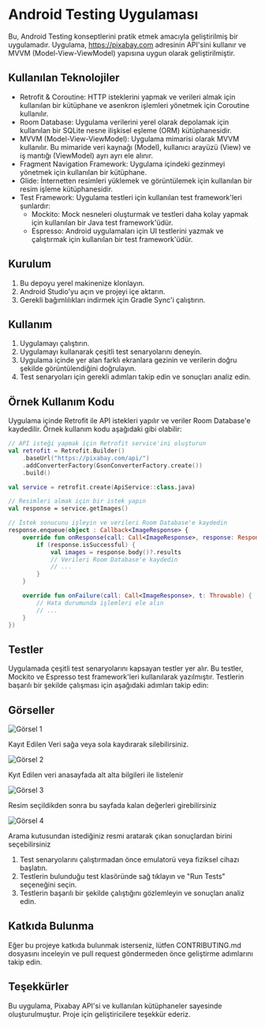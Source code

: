 # Android Testing Uygulaması

Bu, Android Testing konseptlerini pratik etmek amacıyla geliştirilmiş bir uygulamadır. Uygulama, https://pixabay.com adresinin API'sini kullanır ve MVVM (Model-View-ViewModel) yapısına uygun olarak geliştirilmiştir.

## Kullanılan Teknolojiler

- Retrofit & Coroutine: HTTP isteklerini yapmak ve verileri almak için kullanılan bir kütüphane ve asenkron işlemleri yönetmek için Coroutine kullanılır.
- Room Database: Uygulama verilerini yerel olarak depolamak için kullanılan bir SQLite nesne ilişkisel eşleme (ORM) kütüphanesidir.
- MVVM (Model-View-ViewModel): Uygulama mimarisi olarak MVVM kullanılır. Bu mimaride veri kaynağı (Model), kullanıcı arayüzü (View) ve iş mantığı (ViewModel) ayrı ayrı ele alınır.
- Fragment Navigation Framework: Uygulama içindeki gezinmeyi yönetmek için kullanılan bir kütüphane.
- Glide: İnternetten resimleri yüklemek ve görüntülemek için kullanılan bir resim işleme kütüphanesidir.
- Test Framework: Uygulama testleri için kullanılan test framework'leri şunlardır:
  - Mockito: Mock nesneleri oluşturmak ve testleri daha kolay yapmak için kullanılan bir Java test framework'üdür.
  - Espresso: Android uygulamaları için UI testlerini yazmak ve çalıştırmak için kullanılan bir test framework'üdür.

## Kurulum

1. Bu depoyu yerel makinenize klonlayın.
2. Android Studio'yu açın ve projeyi içe aktarın.
3. Gerekli bağımlılıkları indirmek için Gradle Sync'i çalıştırın.

## Kullanım

1. Uygulamayı çalıştırın.
2. Uygulamayı kullanarak çeşitli test senaryolarını deneyin.
3. Uygulama içinde yer alan farklı ekranlara gezinin ve verilerin doğru şekilde görüntülendiğini doğrulayın.
4. Test senaryoları için gerekli adımları takip edin ve sonuçları analiz edin.

## Örnek Kullanım Kodu

Uygulama içinde Retrofit ile API istekleri yapılır ve veriler Room Database'e kaydedilir. Örnek kullanım kodu aşağıdaki gibi olabilir:

```kotlin
// API isteği yapmak için Retrofit service'ini oluşturun
val retrofit = Retrofit.Builder()
    .baseUrl("https://pixabay.com/api/")
    .addConverterFactory(GsonConverterFactory.create())
    .build()

val service = retrofit.create(ApiService::class.java)

// Resimleri almak için bir istek yapın
val response = service.getImages()

// İstek sonucunu işleyin ve verileri Room Database'e kaydedin
response.enqueue(object : Callback<ImageResponse> {
    override fun onResponse(call: Call<ImageResponse>, response: Response<ImageResponse>) {
        if (response.isSuccessful) {
            val images = response.body()?.results
            // Verileri Room Database'e kaydedin
            // ...
        }
    }

    override fun onFailure(call: Call<ImageResponse>, t: Throwable) {
        // Hata durumunda işlemleri ele alın
        // ...
    }
})
```
## Testler
Uygulamada çeşitli test senaryolarını kapsayan testler yer alır. Bu testler, Mockito ve Espresso test framework'leri kullanılarak yazılmıştır. Testlerin başarılı bir şekilde çalışması için aşağıdaki adımları takip edin:

## Görseller
![Görsel 1](https://github.com/fatihCetiner/AndroidTesting/assets/53433157/3e1474c4-e7af-4752-8988-4b8142553c41)

Kayıt Edilen Veri sağa veya sola kaydırarak silebilirsiniz.

![Görsel 2](https://github.com/fatihCetiner/AndroidTesting/assets/53433157/88d569c7-3880-469f-9c26-193b6dbdde64)

Kyıt Edilen veri anasayfada alt alta bilgileri ile listelenir

![Görsel 3](https://github.com/fatihCetiner/AndroidTesting/assets/53433157/836f9176-ff3e-4abd-89c8-8a7e34bbef17)

Resim seçildikden sonra bu sayfada kalan değerleri girebilirsiniz

![Görsel 4](https://github.com/fatihCetiner/AndroidTesting/assets/53433157/6729a17f-d52f-4468-b884-6eefbd285bd4)

Arama kutusundan istediğiniz resmi aratarak çıkan sonuçlardan birini seçebilirsiniz

1. Test senaryolarını çalıştırmadan önce emulatorü veya fiziksel cihazı başlatın.
2. Testlerin bulunduğu test klasöründe sağ tıklayın ve "Run Tests" seçeneğini seçin.
3. Testlerin başarılı bir şekilde çalıştığını gözlemleyin ve sonuçları analiz edin.
## Katkıda Bulunma
Eğer bu projeye katkıda bulunmak isterseniz, lütfen CONTRIBUTING.md dosyasını inceleyin ve pull request göndermeden önce geliştirme adımlarını takip edin.

## Teşekkürler
Bu uygulama, Pixabay API'si ve kullanılan kütüphaneler sayesinde oluşturulmuştur. Proje için geliştiricilere teşekkür ederiz.
